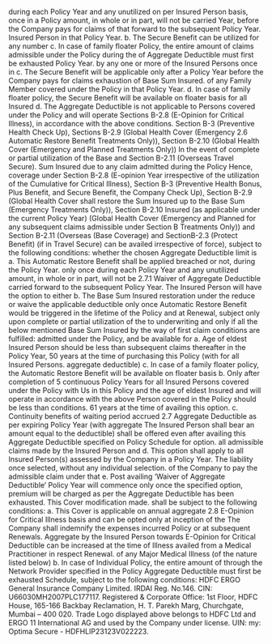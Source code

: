 during each Policy Year and any unutilized on per Insured Person basis, once in a Policy
amount, in whole or in part, will not be carried Year, before the Company pays for claims of that
forward to the subsequent Policy Year. Insured Person in that Policy Year.
b. The Secure Benefit can be utilized for any number c. In case of family floater Policy, the entire amount
of claims admissible under the Policy during the of Aggregate Deductible must first be exhausted
Policy Year. by any one or more of the Insured Persons once in
c. The Secure Benefit will be applicable only after a Policy Year before the Company pays for claims
exhaustion of Base Sum Insured. of any Family Member covered under the Policy in
that Policy Year.
d. In case of family floater policy, the Secure Benefit
will be available on floater basis for all Insured d. The Aggregate Deductible is not applicable to
Persons covered under the Policy and will operate Sections B-2.8 (E-Opinion for Critical Illness),
in accordance with the above conditions. Section B-3 (Preventive Health Check Up),
Sections B-2.9 (Global Health Cover (Emergency
2.6 Automatic Restore Benefit Treatments Only)), Section B-2.10 (Global Health
Cover (Emergency and Planned Treatments Only))
In the event of complete or partial utilization of the Base
and Section B-2.11 (Overseas Travel Secure).
Sum Insured due to any claim admitted during the Policy
Hence, coverage under Section B-2.8 (E-opinion
Year irrespective of the utilization of the Cumulative
for Critical Illness), Section B-3 (Preventive Health
Bonus, Plus Benefit, and Secure Benefit, the Company
Check Up), Section B-2.9 (Global Health Cover
shall restore the Sum Insured up to the Base Sum
(Emergency Treatments Only)), Section B-2.10
Insured (as applicable under the current Policy Year)
(Global Health Cover (Emergency and Planned
for any subsequent claims admissible under Section B
Treatments Only)) and Section B-2.11 (Overseas
(Base Coverage) and SectionB-2.3 (Protect Benefit) (if in
Travel Secure) can be availed irrespective of
force), subject to the following conditions:
whether the chosen Aggregate Deductible limit is
a. This Automatic Restore Benefit shall be applied breached or not, during the Policy Year.
only once during each Policy Year and any
unutilized amount, in whole or in part, will not be 2.7.1 Waiver of Aggregate Deductible
carried forward to the subsequent Policy Year.
The Insured Person will have the option to either
b. The Base Sum Insured restoration under the reduce or waive the applicable deductible only once
Automatic Restore Benefit would be triggered in the lifetime of the Policy and at Renewal, subject
only upon complete or partial utilization of the to underwriting and only if all the below mentioned
Base Sum Insured by the way of first claim conditions are fulfilled:
admitted under the Policy, and be available for
a. Age of eldest Insured Person should be less than
subsequent claims thereafter in the Policy Year,
50 years at the time of purchasing this Policy (with
for all Insured Persons.
aggregate deductible)
c. In case of a family floater policy, the Automatic
Restore Benefit will be available on floater basis b. Only after completion of 5 continuous Policy Years
for all Insured Persons covered under the Policy with Us in this Policy and the age of eldest Insured
and will operate in accordance with the above Person covered in the Policy should be less than
conditions. 61 years at the time of availing this option.
c. Continuity benefits of waiting period accrued
2.7 Aggregate Deductible as per expiring Policy Year (with aggregate
The Insured Person shall bear an amount equal to the deductible) shall be offered even after availing this
Aggregate Deductible specified on Policy Schedule for option.
all admissible claims made by the Insured Person and d. This option shall apply to all Insured Person(s)
assessed by the Company in a Policy Year. The liability once selected, without any individual selection.
of the Company to pay the admissible claim under that
e. Post availing ‘Waiver of Aggregate Deductible’
Policy Year will commence only once the specified
option, premium will be charged as per the
Aggregate Deductible has been exhausted. This Cover
modification made.
shall be subject to the following conditions:
a. This Cover is applicable on annual aggregate 2.8 E-Opinion for Critical Illness
basis and can be opted only at inception of the
The Company shall indemnify the expenses incurred
Policy or at subsequent Renewals. Aggregate
by the Insured Person towards E-Opinion for Critical
Deductible can be increased at the time of
Illness availed from a Medical Practitioner in respect
Renewal.
of any Major Medical Illness (of the nature listed below)
b. In case of Individual Policy, the entire amount of through the Network Provider specified in the Policy
Aggregate Deductible must first be exhausted Schedule, subject to the following conditions:
HDFC ERGO General Insurance Company Limited. IRDAI Reg. No.146. CIN: U66030MH2007PLC177117. Registered & Corporate Office: 1st Floor, HDFC
House, 165-166 Backbay Reclamation, H. T. Parekh Marg, Churchgate, Mumbai – 400 020. Trade Logo displayed above belongs to HDFC Ltd and ERGO 11
International AG and used by the Company under license. UIN: my: Optima Secure - HDFHLIP23123V022223.